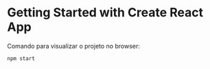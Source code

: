 # Getting Started with Create React App

Comando para visualizar o projeto no browser:
```
npm start
```

